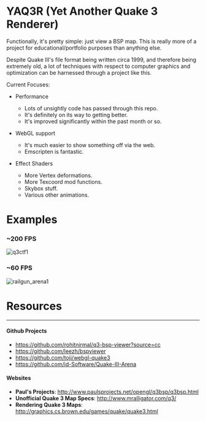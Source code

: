 YAQ3R (Yet Another Quake 3 Renderer)
=========

Functionally, it's pretty simple: just view a BSP map. This is really more of a project for educational/portfolio purposes than anything else.

Despite Quake III's file format being written circa 1999, and therefore being extremely old, a lot of techniques with respect to computer graphics and optimization can be harnessed through a project like this.

Current Focuses:

- Performance
	* Lots of unsightly code has passed through this repo.
	* It's definitely on its way to getting better.
	* It's improved significantly within the past month or so.

- WebGL support
	* It's much easier to show something off via the web.
	* Emscripten is fantastic.

- Effect Shaders
	* More Vertex deformations.
	* More Texcoord mod functions.
	* Skybox stuff.
	* Various other animations.

# Examples

### ~200 FPS

![q3ctf1](https://cloud.githubusercontent.com/assets/911971/13871702/989cf3ac-eca1-11e5-9779-de9393ea7f4c.png)

### ~60 FPS

![railgun_arena1](https://cloud.githubusercontent.com/assets/911971/13871700/989ae08a-eca1-11e5-8cd4-2fd1862234fa.png)

# Resources
___

#### Github Projects

* https://github.com/rohitnirmal/q3-bsp-viewer?source=cc
* https://github.com/leezh/bspviewer
* https://github.com/toji/webgl-quake3
* https://github.com/id-Software/Quake-III-Arena

#### Websites

* **Paul's Projects**: http://www.paulsprojects.net/opengl/q3bsp/q3bsp.html
* **Unofficial Quake 3 Map Specs**: http://www.mralligator.com/q3/
* **Rendering Quake 3 Maps**: http://graphics.cs.brown.edu/games/quake/quake3.html
